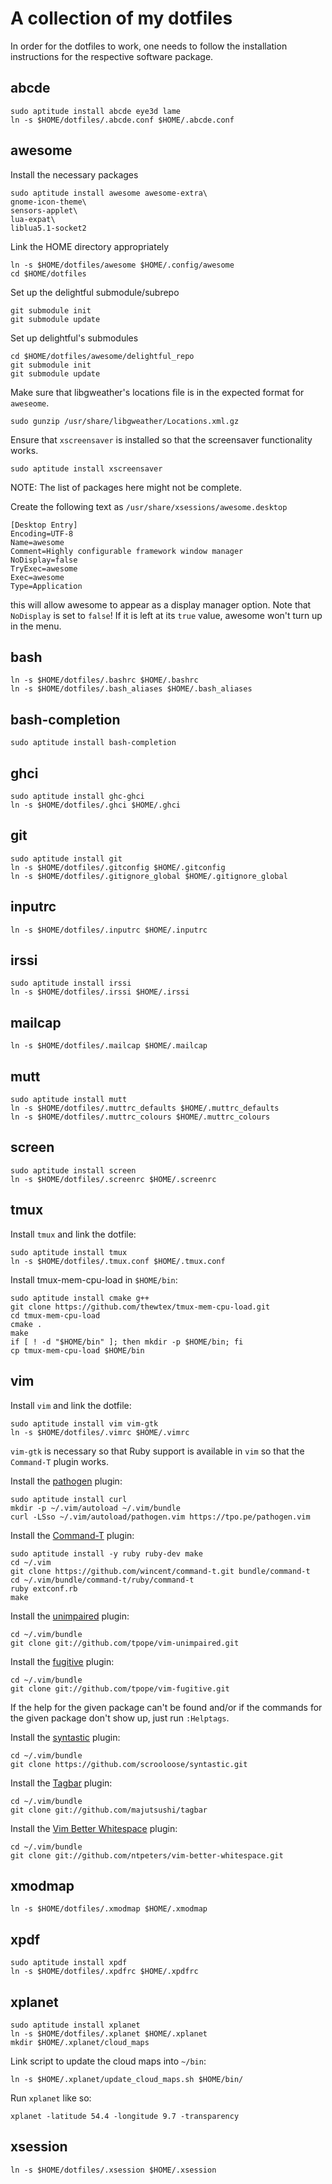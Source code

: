 A collection of my dotfiles
===========================

In order for the dotfiles to work, one needs to follow the installation
instructions for the respective software package.

abcde
-----

    sudo aptitude install abcde eye3d lame
    ln -s $HOME/dotfiles/.abcde.conf $HOME/.abcde.conf

awesome
-------

Install the necessary packages

    sudo aptitude install awesome awesome-extra\
	gnome-icon-theme\
	sensors-applet\
	lua-expat\
	liblua5.1-socket2

Link the HOME directory appropriately

    ln -s $HOME/dotfiles/awesome $HOME/.config/awesome
    cd $HOME/dotfiles

Set up the delightful submodule/subrepo

    git submodule init
    git submodule update

Set up delightful's submodules

    cd $HOME/dotfiles/awesome/delightful_repo
    git submodule init
    git submodule update

Make sure that libgweather's locations file is in the expected format for
`aweseome`.

    sudo gunzip /usr/share/libgweather/Locations.xml.gz

Ensure that `xscreensaver` is installed so that the screensaver
functionality works.

    sudo aptitude install xscreensaver

NOTE: The list of packages here might not be complete.

Create the following text as `/usr/share/xsessions/awesome.desktop`

    [Desktop Entry]
    Encoding=UTF-8
    Name=awesome
    Comment=Highly configurable framework window manager
    NoDisplay=false
    TryExec=awesome
    Exec=awesome
    Type=Application

this will allow awesome to appear as a display manager option.  Note that
`NoDisplay` is set to `false`!  If it is left at its `true` value, awesome
won't turn up in the menu.

bash
----

    ln -s $HOME/dotfiles/.bashrc $HOME/.bashrc
    ln -s $HOME/dotfiles/.bash_aliases $HOME/.bash_aliases

bash-completion
---------------

    sudo aptitude install bash-completion

ghci
----

    sudo aptitude install ghc-ghci
    ln -s $HOME/dotfiles/.ghci $HOME/.ghci

git
---

    sudo aptitude install git
    ln -s $HOME/dotfiles/.gitconfig $HOME/.gitconfig
    ln -s $HOME/dotfiles/.gitignore_global $HOME/.gitignore_global

inputrc
-------

    ln -s $HOME/dotfiles/.inputrc $HOME/.inputrc

irssi
-----

    sudo aptitude install irssi
    ln -s $HOME/dotfiles/.irssi $HOME/.irssi

mailcap
-------

    ln -s $HOME/dotfiles/.mailcap $HOME/.mailcap

mutt
----

    sudo aptitude install mutt
    ln -s $HOME/dotfiles/.muttrc_defaults $HOME/.muttrc_defaults
    ln -s $HOME/dotfiles/.muttrc_colours $HOME/.muttrc_colours

screen
------

    sudo aptitude install screen
    ln -s $HOME/dotfiles/.screenrc $HOME/.screenrc

tmux
----

Install `tmux` and link the dotfile:

    sudo aptitude install tmux
    ln -s $HOME/dotfiles/.tmux.conf $HOME/.tmux.conf

Install tmux-mem-cpu-load in `$HOME/bin`:

    sudo aptitude install cmake g++
    git clone https://github.com/thewtex/tmux-mem-cpu-load.git
    cd tmux-mem-cpu-load
    cmake .
    make
    if [ ! -d "$HOME/bin" ]; then mkdir -p $HOME/bin; fi
    cp tmux-mem-cpu-load $HOME/bin

vim
---

Install `vim` and link the dotfile:

    sudo aptitude install vim vim-gtk
    ln -s $HOME/dotfiles/.vimrc $HOME/.vimrc

`vim-gtk` is necessary so that Ruby support is available in `vim` so that
the `Command-T` plugin works.

Install the [pathogen](https://github.com/tpope/vim-pathogen) plugin:

    sudo aptitude install curl
    mkdir -p ~/.vim/autoload ~/.vim/bundle
    curl -LSso ~/.vim/autoload/pathogen.vim https://tpo.pe/pathogen.vim

Install the [Command-T](https://wincent.com/products/command-t) plugin:

    sudo aptitude install -y ruby ruby-dev make
    cd ~/.vim
    git clone https://github.com/wincent/command-t.git bundle/command-t
    cd ~/.vim/bundle/command-t/ruby/command-t
    ruby extconf.rb
    make

Install the [unimpaired](https://github.com/tpope/vim-unimpaired) plugin:

    cd ~/.vim/bundle
    git clone git://github.com/tpope/vim-unimpaired.git

Install the [fugitive](https://github.com/tpope/vim-fugitive) plugin:

    cd ~/.vim/bundle
    git clone git://github.com/tpope/vim-fugitive.git

If the help for the given package can't be found and/or if the commands for
the given package don't show up, just run `:Helptags`.

Install the [syntastic](https://github.com/scrooloose/syntastic) plugin:

    cd ~/.vim/bundle
    git clone https://github.com/scrooloose/syntastic.git

Install the [Tagbar](http://majutsushi.github.io/tagbar/) plugin:

    cd ~/.vim/bundle
    git clone git://github.com/majutsushi/tagbar

Install the [Vim Better
Whitespace](http://github.com/ntpeters/vim-better-whitespace/ ) plugin:

    cd ~/.vim/bundle
    git clone git://github.com/ntpeters/vim-better-whitespace.git

xmodmap
-------

    ln -s $HOME/dotfiles/.xmodmap $HOME/.xmodmap

xpdf
----

    sudo aptitude install xpdf
    ln -s $HOME/dotfiles/.xpdfrc $HOME/.xpdfrc

xplanet
-------

    sudo aptitude install xplanet
    ln -s $HOME/dotfiles/.xplanet $HOME/.xplanet
    mkdir $HOME/.xplanet/cloud_maps

Link script to update the cloud maps into `~/bin`:

    ln -s $HOME/.xplanet/update_cloud_maps.sh $HOME/bin/

Run `xplanet` like so:

    xplanet -latitude 54.4 -longitude 9.7 -transparency

xsession
--------

    ln -s $HOME/dotfiles/.xsession $HOME/.xsession
